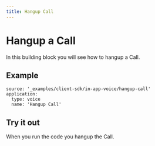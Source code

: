 ```yaml
---
title: Hangup Call
---
```


# Hangup a Call

In this building block you will see how to hangup a Call.

## Example

```building_blocks
source: '_examples/client-sdk/in-app-voice/hangup-call'
application:
  type: voice
  name: 'Hangup Call'
```

## Try it out

When you run the code you hangup the Call.
